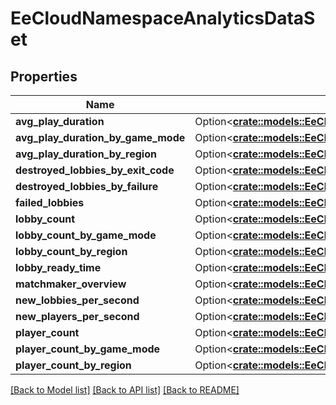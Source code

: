 # EeCloudNamespaceAnalyticsDataSet

## Properties

Name | Type | Description | Notes
------------ | ------------- | ------------- | -------------
**avg_play_duration** | Option<[**crate::models::EeCloudAvgPlayDurationDataSet**](EeCloudAvgPlayDurationDataSet.md)> |  | [optional]
**avg_play_duration_by_game_mode** | Option<[**crate::models::EeCloudAvgPlayDurationByGameModeDataSet**](EeCloudAvgPlayDurationByGameModeDataSet.md)> |  | [optional]
**avg_play_duration_by_region** | Option<[**crate::models::EeCloudAvgPlayDurationByRegionDataSet**](EeCloudAvgPlayDurationByRegionDataSet.md)> |  | [optional]
**destroyed_lobbies_by_exit_code** | Option<[**crate::models::EeCloudDestroyedLobbiesByExitCodeDataSet**](EeCloudDestroyedLobbiesByExitCodeDataSet.md)> |  | [optional]
**destroyed_lobbies_by_failure** | Option<[**crate::models::EeCloudDestroyedLobbiesByFailureDataSet**](EeCloudDestroyedLobbiesByFailureDataSet.md)> |  | [optional]
**failed_lobbies** | Option<[**crate::models::EeCloudFailedLobbiesDataSet**](EeCloudFailedLobbiesDataSet.md)> |  | [optional]
**lobby_count** | Option<[**crate::models::EeCloudLobbyCountDataSet**](EeCloudLobbyCountDataSet.md)> |  | [optional]
**lobby_count_by_game_mode** | Option<[**crate::models::EeCloudLobbyCountByGameModeDataSet**](EeCloudLobbyCountByGameModeDataSet.md)> |  | [optional]
**lobby_count_by_region** | Option<[**crate::models::EeCloudLobbyCountByRegionDataSet**](EeCloudLobbyCountByRegionDataSet.md)> |  | [optional]
**lobby_ready_time** | Option<[**crate::models::EeCloudLobbyReadyTimeDataSet**](EeCloudLobbyReadyTimeDataSet.md)> |  | [optional]
**matchmaker_overview** | Option<[**crate::models::EeCloudMatchmakerOverviewDataSet**](EeCloudMatchmakerOverviewDataSet.md)> |  | [optional]
**new_lobbies_per_second** | Option<[**crate::models::EeCloudNewLobbiesPerSecondDataSet**](EeCloudNewLobbiesPerSecondDataSet.md)> |  | [optional]
**new_players_per_second** | Option<[**crate::models::EeCloudNewPlayersPerSecondDataSet**](EeCloudNewPlayersPerSecondDataSet.md)> |  | [optional]
**player_count** | Option<[**crate::models::EeCloudPlayerCountDataSet**](EeCloudPlayerCountDataSet.md)> |  | [optional]
**player_count_by_game_mode** | Option<[**crate::models::EeCloudPlayerCountByGameModeDataSet**](EeCloudPlayerCountByGameModeDataSet.md)> |  | [optional]
**player_count_by_region** | Option<[**crate::models::EeCloudPlayerCountByRegionDataSet**](EeCloudPlayerCountByRegionDataSet.md)> |  | [optional]

[[Back to Model list]](../README.md#documentation-for-models) [[Back to API list]](../README.md#documentation-for-api-endpoints) [[Back to README]](../README.md)


